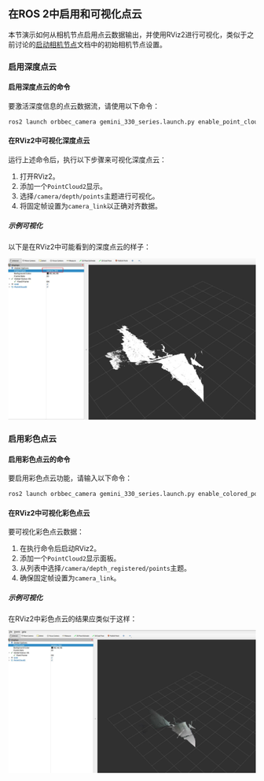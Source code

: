 ## 在ROS 2中启用和可视化点云

本节演示如何从相机节点启用点云数据输出，并使用RViz2进行可视化，类似于之前讨论的[启动相机节点](./start_camera_node.MD)文档中的初始相机节点设置。

### 启用深度点云

#### 启用深度点云的命令

要激活深度信息的点云数据流，请使用以下命令：

```bash
ros2 launch orbbec_camera gemini_330_series.launch.py enable_point_cloud:=true
```

#### 在RViz2中可视化深度点云

运行上述命令后，执行以下步骤来可视化深度点云：

1. 打开RViz2。
2. 添加一个`PointCloud2`显示。
3. 选择`/camera/depth/points`主题进行可视化。
4. 将固定帧设置为`camera_link`以正确对齐数据。

##### 示例可视化

以下是在RViz2中可能看到的深度点云的样子：

![深度点云可视化](./images/image5.jpg)

### 启用彩色点云

#### 启用彩色点云的命令

要启用彩色点云功能，请输入以下命令：

```bash
ros2 launch orbbec_camera gemini_330_series.launch.py enable_colored_point_cloud:=true
```

#### 在RViz2中可视化彩色点云

要可视化彩色点云数据：

1. 在执行命令后启动RViz2。
2. 添加一个`PointCloud2`显示面板。
3. 从列表中选择`/camera/depth_registered/points`主题。
4. 确保固定帧设置为`camera_link`。

##### 示例可视化

在RViz2中彩色点云的结果应类似于这样：

![彩色点云可视化](./images/image6.jpg)